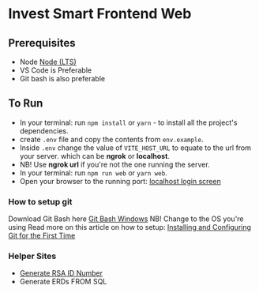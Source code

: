 # Invest Smart Frontend Web

## Prerequisites

- Node [Node (LTS)](https://nodejs.org/en/download/)
- VS Code is Preferable
- Git bash is also preferable

## To Run

- In your terminal: run `npm install` or `yarn` - to install all the project's dependencies.
- create `.env` file and copy the contents from `env.example`.
- Inside `.env` change the value of `VITE_HOST_URL` to equate to the url from your server. which can be **ngrok** or **localhost**.
- NB! Use **ngrok url** if you're not the one running the server.
- In your terminal: run `npm run web` or `yarn web`.
- Open your browser to the running port: [localhost login screen](http://localhost:5173/login)

### How to setup git

Download Git Bash here [Git Bash Windows](https://git-scm.com/downloads/win) NB! Change to the OS you're using
Read more on this article on how to setup: [Installing and Configuring Git for the First Time](https://syllabus.africacode.net/topics/git/setting-up-git/)

### Helper Sites

- [Generate RSA ID Number](https://refilwe.dev/rsa-id-number/)
- Generate ERDs FROM SQL []()